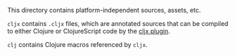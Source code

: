 This directory contains platform-independent sources, assets, etc.

`cljx` contains `.cljx` files, which are annotated sources that can be compiled
to either Clojure or ClojureScript code by the [cljx plugin][1].

`clj` contains Clojure macros referenced by `cljx`.

 [1]: https://github.com/lynaghk/cljx
